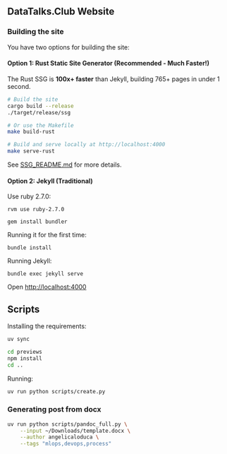 ## DataTalks.Club Website

### Building the site

You have two options for building the site:

#### Option 1: Rust Static Site Generator (Recommended - Much Faster!)

The Rust SSG is **100x+ faster** than Jekyll, building 765+ pages in under 1 second.

```bash
# Build the site
cargo build --release
./target/release/ssg

# Or use the Makefile
make build-rust

# Build and serve locally at http://localhost:4000
make serve-rust
```

See [SSG_README.md](SSG_README.md) for more details.

#### Option 2: Jekyll (Traditional)

Use ruby 2.7.0:

```
rvm use ruby-2.7.0

gem install bundler
```

Running it for the first time:

```
bundle install
```

Running Jekyll:

```
bundle exec jekyll serve
```

Open [http://localhost:4000](http://localhost:4000)


## Scripts 

Installing the requirements:

```bash
uv sync

cd previews
npm install
cd ..
```

Running:

```bash
uv run python scripts/create.py
``` 

### Generating post from docx

```bash
uv run python scripts/pandoc_full.py \
    --input ~/Downloads/template.docx \
    --author angelicaloduca \
    --tags "mlops,devops,process"
```